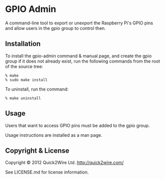 GPIO Admin
==========

A command-line tool to export or unexport the Raspberry Pi's GPIO pins
and allow users in the gpio group to control then.


Installation
------------

To install the gpio-admin command & manual page, and create the gpio
group if it does not already exist, run the following commands from the
root of the source tree:

    % make
    % sudo make install


To uninstall, run the command:

    % make uninstall

Usage
-----

Users that want to access GPIO pins must be added to the gpio group.

Usage instructions are installed as a man page.


Copyright & License
-------------------
       
Copyright © 2012 Quick2Wire Ltd. <http://quick2wire.com/>

See LICENSE.md for license information.
